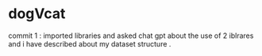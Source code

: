 # dogVcat
commit 1 : imported libraries and asked chat gpt about the use of 2 iblrares and i have described about my dataset structure .
